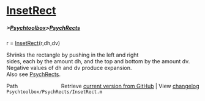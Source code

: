 # [InsetRect](InsetRect)
##### >[Psychtoolbox](Psychtoolbox)>[PsychRects](PsychRects)

r = [InsetRect](InsetRect)(r,dh,dv)  
  
Shrinks the rectangle by pushing in the left and right  
sides, each by the amount dh, and the top and bottom by the amount dv.  
Negative values of dh and dv produce expansion.  
Also see [PsychRects](PsychRects).  




<div class="code_header" style="text-align:right;">
  <span style="float:left;">Path&nbsp;&nbsp;</span> <span class="counter">Retrieve <a href=
  "https://raw.github.com/Psychtoolbox-3/Psychtoolbox-3/beta/Psychtoolbox/PsychRects/InsetRect.m">current version from GitHub</a> | View <a href=
  "https://github.com/Psychtoolbox-3/Psychtoolbox-3/commits/beta/Psychtoolbox/PsychRects/InsetRect.m">changelog</a></span>
</div>
<div class="code">
  <code>Psychtoolbox/PsychRects/InsetRect.m</code>
</div>

